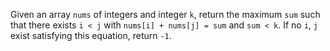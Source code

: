 Given an array `nums` of integers and integer `k`, return the maximum `sum` such that there exists `i < j` with `nums[i] + nums[j] = sum` and `sum < k`. If no `i`, `j` exist satisfying this equation, return `-1`.